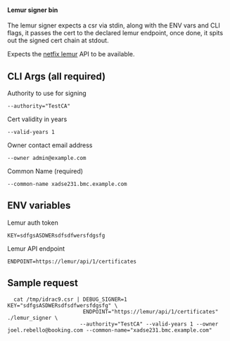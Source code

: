 #### Lemur signer bin

The lemur signer expects a csr via stdin, along with the ENV vars and CLI flags,
it passes the cert to the declared lemur endpoint, 
once done, it spits out the signed cert chain at stdout.

Expects the [netfix lemur](https://github.com/Netflix/lemur) API to be available.

CLI Args (all required)
--------

Authority to use for signing

`--authority="TestCA"`

Cert validity in years

`--valid-years 1`

Owner contact email address

`--owner admin@example.com`

Common Name (required)

`--common-name xadse231.bmc.example.com`

ENV variables 
-------------

Lemur auth token

`KEY=sdfgsASDWERsdfsdfwersfdgsfg`

Lemur API endpoint 

`ENDPOINT=https://lemur/api/1/certificates`

Sample request
--------------
```
  cat /tmp/idrac9.csr | DEBUG_SIGNER=1 KEY="sdfgsASDWERsdfsdfwersfdgsfg" \
                        ENDPOINT="https://lemur/api/1/certificates" ./lemur_signer \
                       --authority="TestCA" --valid-years 1 --owner joel.rebello@booking.com --common-name="xadse231.bmc.example.com"
```
